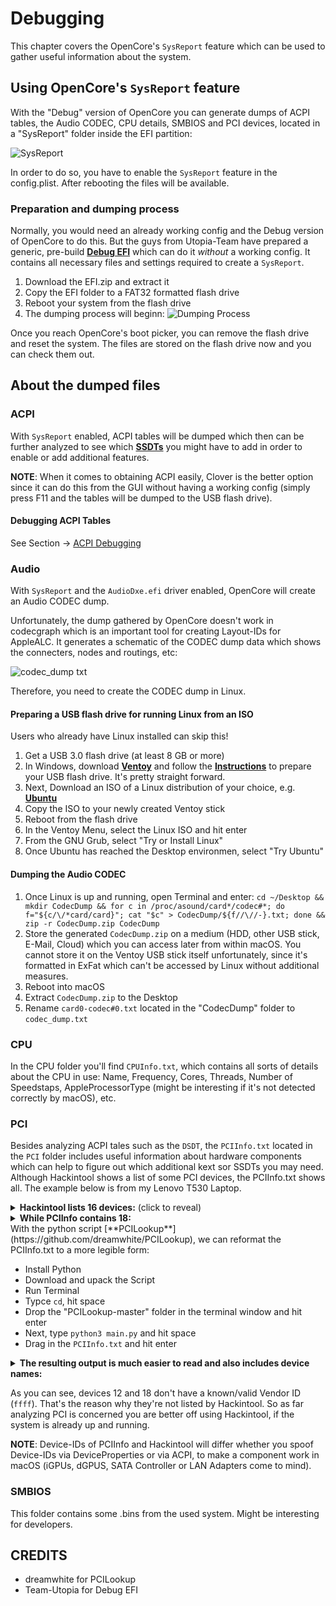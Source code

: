 # Debugging
This chapter covers the OpenCore's `SysReport` feature which can be used to gather useful information about the system.

## Using OpenCore's `SysReport` feature
With the "Debug" version of OpenCore you can generate dumps of ACPI tables, the Audio CODEC, CPU details, SMBIOS and PCI devices, located in a "SysReport" folder inside the EFI partition:

![SysReport](https://user-images.githubusercontent.com/76865553/168154869-30725020-0247-4e9f-95fc-e27d733b9ef6.png)

In order to do so, you have to enable the `SysReport` feature in the config.plist. After rebooting the files will be available.

### Preparation and dumping process
Normally, you would need an already working config and the Debug version of OpenCore to do this. But the guys from Utopia-Team have prepared a generic, pre-build [**Debug EFI**](https://github.com/utopia-team/opencore-debug/releases) which can do it *without* a working config. It contains all necessary files and settings required to create a `SysReport`.

1. Download the EFI.zip and extract it
2. Copy the EFI folder to a FAT32 formatted flash drive
3. Reboot your system from the flash drive
4. The dumping process will beginn: 
![Dumping Process](https://user-images.githubusercontent.com/46293832/168248420-128f8d51-30fd-49b6-87e1-7ef95e92abf7.jpg)

Once you reach OpenCore's boot picker, you can remove the flash drive and reset the system. The files are stored on the flash drive now and you can check them out.

## About the dumped files
### ACPI
With `SysReport` enabled, ACPI tables will be dumped which then can be further analyzed to see which [**SSDTs**](https://github.com/5T33Z0/OC-Little-Translated/tree/main/01_Adding_missing_Devices_and_enabling_Features#readme) you might have to add in order to enable or add additional features.

**NOTE**: When it comes to obtaining ACPI easily, Clover is the better option since it can do this from the GUI without having a working config (simply press F11 and the tables will be dumped to the USB flash drive).

#### Debugging ACPI Tables
See Section &rarr; [ACPI Debugging](https://github.com/5T33Z0/OC-Little-Translated/tree/main/00_About_ACPI/ACPI_Debugging#readme)

### Audio
With `SysReport` and the `AudioDxe.efi` driver enabled, OpenCore will create an Audio CODEC dump.

Unfortunately, the dump gathered by OpenCore doesn't work in codecgraph which is an important tool for creating Layout-IDs for AppleALC. It generates a schematic of the CODEC dump data which shows the connecters, nodes and routings, etc:

![codec_dump txt](https://user-images.githubusercontent.com/76865553/168449513-290186d6-3ada-4689-a438-eb268ffb18ad.svg)

Therefore, you need to create the CODEC dump in Linux.

#### Preparing a USB flash drive for running Linux from an ISO
Users who already have Linux installed can skip this!

1. Get a USB 3.0 flash drive (at least 8 GB or more)
2. In Windows, download [**Ventoy**](https://www.ventoy.net/en/download.html) and follow the [**Instructions**](https://www.ventoy.net/en/doc_start.html) to prepare your USB flash drive. It's pretty straight forward.
3. Next, Download an ISO of a Linux distribution of your choice, e.g. [**Ubuntu**](https://ubuntu.com/download/desktop)
4. Copy the ISO to your newly created Ventoy stick
5. Reboot from the flash drive
6. In the Ventoy Menu, select the Linux ISO and hit enter
7. From the GNU Grub, select "Try or Install Linux"
8. Once Ubuntu has reached the Desktop environmen, select "Try Ubuntu"

#### Dumping the Audio CODEC
1. Once Linux is up and running, open Terminal and enter: `cd ~/Desktop && mkdir CodecDump && for c in /proc/asound/card*/codec#*; do f="${c/\/*card/card}"; cat "$c" > CodecDump/${f//\//-}.txt; done && zip -r CodecDump.zip CodecDump`
2. Store the generated `CodecDump.zip` on a medium (HDD, other USB stick, E-Mail, Cloud) which you can access later from within macOS. You cannot store it on the Ventoy USB stick itself unfortunately, since it's formatted in ExFat which can't be accessed by Linux without additional measures.
3. Reboot into macOS
4. Extract `CodecDump.zip` to the Desktop
5. Rename `card0-codec#0.txt` located in the "CodecDump" folder to `codec_dump.txt`

### CPU
In the CPU folder you'll find `CPUInfo.txt`, which contains all sorts of details about the CPU in use: Name, Frequency, Cores, Threads, Number of Speedstaps, AppleProcessorType (might be interesting if it's not detected correctly by macOS), etc.

### PCI
Besides analyzing ACPI tales such as the `DSDT`, the `PCIInfo.txt` located in the `PCI` folder includes useful information about hardware components which can help to figure out which additional kext sor SSDTs you may need. Although Hackintool shows a list of some PCI devices, the PCIInfo.txt shows all. The example below is from my Lenovo T530 Laptop.

<details>
<summary><strong>Hackintool lists 16 devices:</strong> (click to reveal)</summary>

![Hackintool](https://user-images.githubusercontent.com/76865553/168154904-febf908f-f0b1-41e0-94eb-cb13585c5bc9.png)
</details>
<details>
<summary><strong>While PCIInfo contains 18:</strong></summary>

```swift
1. Vendor ID: 0x8086, Device ID: 0x1E26, RevisionID: 0x04, ClassCode: 0x0C0320, SubsystemVendorID: 0x17AA, SubsystemID: 0x21F6,
   DevicePath: PciRoot(0x0)/Pci(0x1D,0x0)
2. Vendor ID: 0x8086, Device ID: 0x1E2D, RevisionID: 0x04, ClassCode: 0x0C0320, SubsystemVendorID: 0x17AA, SubsystemID: 0x21F6,
   DevicePath: PciRoot(0x0)/Pci(0x1A,0x0)
3. Vendor ID: 0x8086, Device ID: 0x1E31, RevisionID: 0x04, ClassCode: 0x0C0330, SubsystemVendorID: 0x17AA, SubsystemID: 0x21F6,
   DevicePath: PciRoot(0x0)/Pci(0x14,0x0)
4. Vendor ID: 0x8086, Device ID: 0x1E10, RevisionID: 0xC4, ClassCode: 0x060400,
   DevicePath: PciRoot(0x0)/Pci(0x1C,0x0)
5. Vendor ID: 0x1180, Device ID: 0xE823, RevisionID: 0x04, ClassCode: 0x088001, SubsystemVendorID: 0x17AA, SubsystemID: 0x21F6,
   DevicePath: PciRoot(0x0)/Pci(0x1C,0x0)/Pci(0x0,0x0)
6. Vendor ID: 0x8086, Device ID: 0x0166, RevisionID: 0x09, ClassCode: 0x030000, SubsystemVendorID: 0x17AA, SubsystemID: 0x21F6,
   DevicePath: PciRoot(0x0)/Pci(0x2,0x0)
7. Vendor ID: 0x8086, Device ID: 0x1E55, RevisionID: 0x04, ClassCode: 0x060100, SubsystemVendorID: 0x17AA, SubsystemID: 0x21F6,
   DevicePath: PciRoot(0x0)/Pci(0x1F,0x0)
8. Vendor ID: 0x8086, Device ID: 0x1E12, RevisionID: 0xC4, ClassCode: 0x060400,
   DevicePath: PciRoot(0x0)/Pci(0x1C,0x1)
9. Vendor ID: 0x8086, Device ID: 0x1E03, RevisionID: 0x04, ClassCode: 0x010601, SubsystemVendorID: 0x17AA, SubsystemID: 0x21F6,
   DevicePath: PciRoot(0x0)/Pci(0x1F,0x2)
10. Vendor ID: 0x8086, Device ID: 0x0154, RevisionID: 0x09, ClassCode: 0x060000, SubsystemVendorID: 0x17AA, SubsystemID: 0x21F6,
   DevicePath: PciRoot(0x0)/Pci(0x0,0x0)
11. Vendor ID: 0x8086, Device ID: 0x1E3A, RevisionID: 0x04, ClassCode: 0x078000, SubsystemVendorID: 0x17AA, SubsystemID: 0x21F6,
   DevicePath: PciRoot(0x0)/Pci(0x16,0x0)
12. Vendor ID: 0xFFFF, Device ID: 0xFFFF, RevisionID: 0xFF, ClassCode: 0xFFFFFF, SubsystemVendorID: 0xFFFF, SubsystemID: 0xFFFF,
   DevicePath: PciRoot(0x0)/Pci(0x16,0x1)
13. Vendor ID: 0x8086, Device ID: 0x1E3D, RevisionID: 0x04, ClassCode: 0x070002, SubsystemVendorID: 0x17AA, SubsystemID: 0x21F6,
   DevicePath: PciRoot(0x0)/Pci(0x16,0x3)
14. Vendor ID: 0x8086, Device ID: 0x1502, RevisionID: 0x04, ClassCode: 0x020000, SubsystemVendorID: 0x17AA, SubsystemID: 0x21F3,
   DevicePath: PciRoot(0x0)/Pci(0x19,0x0)
15. Vendor ID: 0x8086, Device ID: 0x1E20, RevisionID: 0x04, ClassCode: 0x040300, SubsystemVendorID: 0x17AA, SubsystemID: 0x21F6,
   DevicePath: PciRoot(0x0)/Pci(0x1B,0x0)
16. Vendor ID: 0x14E4, Device ID: 0x43B1, RevisionID: 0x03, ClassCode: 0x028000, SubsystemVendorID: 0x1028, SubsystemID: 0x0017,
   DevicePath: PciRoot(0x0)/Pci(0x1C,0x1)/Pci(0x0,0x0)
17. Vendor ID: 0x8086, Device ID: 0x1E22, RevisionID: 0x04, ClassCode: 0x0C0500, SubsystemVendorID: 0x17AA, SubsystemID: 0x21F6,
   DevicePath: PciRoot(0x0)/Pci(0x1F,0x3)
18. Vendor ID: 0xFFFF, Device ID: 0xFFFF, RevisionID: 0xFF, ClassCode: 0xFFFFFF, SubsystemVendorID: 0xFFFF, SubsystemID: 0xFFFF,
   DevicePath: PciRoot(0x0)/Pci(0x1F,0x6)
```
</details>
With the python script [**PCILookup**](https://github.com/dreamwhite/PCILookup), we can reformat the PCIInfo.txt to a more legible form:

- Install Python
- Download and upack the Script
- Run Terminal
- Typce `cd`, hit space
- Drop the "PCILookup-master" folder in the terminal window and hit enter 
- Next, type `python3 main.py` and hit space
- Drag in the `PCIInfo.txt` and hit enter

<details>
<summary><strong>The resulting output is much easier to read and also includes device names:</strong></summary>

```swift
1: 7 Series/C216 Chipset Family USB Enhanced Host Controller #1
	Vendor ID: 8086
	Device ID: 1e26
	Device Path: PciRoot(0x0)/Pci(0x1D,0x0)
2: 7 Series/C216 Chipset Family USB Enhanced Host Controller #2
	Vendor ID: 8086
	Device ID: 1e2d
	Device Path: PciRoot(0x0)/Pci(0x1A,0x0)
3: 7 Series/C210 Series Chipset Family USB xHCI Host Controller
	Vendor ID: 8086
	Device ID: 1e31
	Device Path: PciRoot(0x0)/Pci(0x14,0x0)
4: 7 Series/C216 Chipset Family PCI Express Root Port 1
	Vendor ID: 8086
	Device ID: 1e10
	Device Path: PciRoot(0x0)/Pci(0x1C,0x0)
5: PCIe SDXC/MMC Host Controller
	Vendor ID: 1180
	Device ID: e823
	Device Path: PciRoot(0x0)/Pci(0x1C,0x0)/Pci(0x0,0x0)
6: 3rd Gen Core processor Graphics Controller
	Vendor ID: 8086
	Device ID: 0166
	Device Path: PciRoot(0x0)/Pci(0x2,0x0)
7: QM77 Express Chipset LPC Controller
	Vendor ID: 8086
	Device ID: 1e55
	Device Path: PciRoot(0x0)/Pci(0x1F,0x0)
8: 7 Series/C210 Series Chipset Family PCI Express Root Port 2
	Vendor ID: 8086
	Device ID: 1e12
	Device Path: PciRoot(0x0)/Pci(0x1C,0x1)
9: 7 Series Chipset Family 6-port SATA Controller [AHCI mode]
	Vendor ID: 8086
	Device ID: 1e03
	Device Path: PciRoot(0x0)/Pci(0x1F,0x2)
10: 3rd Gen Core processor DRAM Controller
	Vendor ID: 8086
	Device ID: 0154
	Device Path: PciRoot(0x0)/Pci(0x0,0x0)
11: 7 Series/C216 Chipset Family MEI Controller #1
	Vendor ID: 8086
	Device ID: 1e3a
	Device Path: PciRoot(0x0)/Pci(0x16,0x0)
12: No data available
	Vendor ID: ffff
	Device ID: ffff
	Device Path: PciRoot(0x0)/Pci(0x16,0x1)
13: 7 Series/C210 Series Chipset Family KT Controller
	Vendor ID: 8086
	Device ID: 1e3d
	Device Path: PciRoot(0x0)/Pci(0x16,0x3)
14: 82579LM Gigabit Network Connection (Lewisville)
	Vendor ID: 8086
	Device ID: 1502
	Device Path: PciRoot(0x0)/Pci(0x19,0x0)
15: 7 Series/C216 Chipset Family High Definition Audio Controller
	Vendor ID: 8086
	Device ID: 1e20
	Device Path: PciRoot(0x0)/Pci(0x1B,0x0)
16: BCM4352 802.11ac Wireless Network Adapter
	Vendor ID: 14e4
	Device ID: 43b1
	Device Path: PciRoot(0x0)/Pci(0x1C,0x1)/Pci(0x0,0x0)
17: 7 Series/C216 Chipset Family SMBus Controller
	Vendor ID: 8086
	Device ID: 1e22
	Device Path: PciRoot(0x0)/Pci(0x1F,0x3)
18: No data available
	Vendor ID: ffff
	Device ID: ffff
	Device Path: PciRoot(0x0)/Pci(0x1F,0x6)
```
</details>

As you can see, devices 12 and 18 don't have a known/valid Vendor ID (`ffff`). That's the reason why they're not listed by Hackintool. So as far analyzing PCI is concerned you are better off using Hackintool, if the system is already up and running.

**NOTE**: Device-IDs of PCIInfo and Hackintool will differ whether you spoof Device-IDs via DeviceProperties or via ACPI, to make a component work in macOS (iGPUs, dGPUS, SATA Controller or LAN Adapters come to mind).
 
### SMBIOS
This folder contains some .bins from the used system. Might be interesting for developers.

## CREDITS
- dreamwhite for PCILookup
- Team-Utopia for Debug EFI
